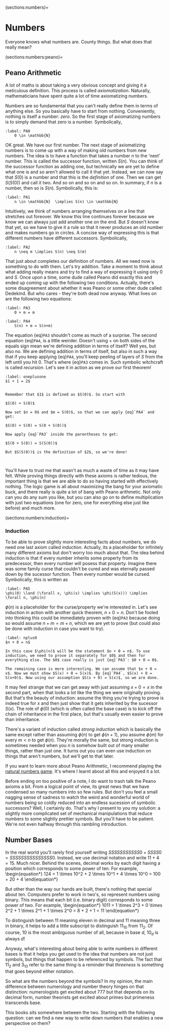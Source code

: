(sections:numbers)=
# Numbers


Everyone knows what numbers are. County things. But what does that really mean?

(sections:numbers:peano)=
## Peano Arithmetic 

A lot of maths is about taking a very obvious concept and giving it a meticulous definition. This process is called *axiomatization*. Naturally, mathematicians have spent quite a lot of time axiomatizing numbers. 

Numbers are so fundamental that you can't really define them in terms of anything else. So you basically have to start from nothing. Conveniently, nothing is itself a number: *zero*. So the first stage of axiomatizing numbers is to simply demand that zero is a number. Symbolically,

```{math}
:label: PA0
    0 \in \mathbb{N} 
```

OK great. We have our first number. The next stage of axiomatizing numbers is to come up with a way of making old numbers from new numbers. The idea is to have a function that takes a number $n$ to the 'next' number. This is called the successor function, written $S(n)$. You can think of the successor function as adding one, but technically we are yet to define what one is and so aren't allowed to call it that yet. Instead, we can now say that $S(0)$ is a number and that this is the *definition* of one. Then we can get $S(S(0))$ and call it two. And so on and so on and so on. In summary, if $n$ is a number, then so is $S(n)$. Symbolically, this is:

```{math}
:label: PA1
    n \in \mathbb{N}  \implies S(n) \in \mathbb{N} 
```



Intuitively, we think of numbers arranging themselves on a line that stretches out foreover. We know this line continues forever because we know we can always just add another one on the end. But $S$ doesn't know that yet, so we have to give it a rule so that it never produces an old number and makes numbers go in circles. A concise way of expressing this is that different numbers have different successors. Symbolically,

```{math}
:label: PA2
    n \neq m \implies S(n) \neq S(m) 
```

That just about completes our definition of numbers. All we need now is something to do with them. Let's try addition. Take a moment to think about what adding really means and try to find a way of expressing it using only $0$ and $S$. Once upon a time, some dude called Peano did exactly this and ended up coming up with the following two conditions. Actually, there's some disagreement about whether it was Peano or some other dude called Dedekind. But who cares - they're both dead now anyway. What lives on are the following two equations:


```{math}
:label: PA3
    0 + m = m 
```


```{math}
:label: PA4
    S(n) + m = S(n+m) 
```

The equation {eq}`PA3` shouldn't come as much of a surprise. The second equation {eq}`PA4`, is a little weirder. Doesn't using $+$ on both sides of the equals sign mean we're defining addition in terms of itself? Well yes, but also no. We are defining addition in terms of itself, but also in such a way that if you keep applying {eq}`PA4`, you'll keep peeling of layers of $S$ from the left until you hit $0$. That's where {eq}`PA3` comes in. Such symbolic witchcraft is called *recursion*. Let's see it in action as we prove our first theorem!

````{prf:theorem} 
:label: oneplusone
$1 + 1 = 2$
````

````{prf:proof} (Baby's First Theorem)

Remember that $1$ is defined as $S(0)$. So start with 

$S(0) + S(0)$

Now set $n = 0$ and $m = S(0)$, so that we can apply {eq}`PA4` and get: 

$S(0) + S(0) = S(0 + S(0))$

Now apply {eq}`PA3` inside the parentheses to get: 

$S(0 + S(0)) = S(S(0))$

But $S(S(0))$ is the definition of $2$, so we're done!

    
````


You'll have to trust me that wasn't as much a waste of time as it may have felt. While proving things directly with these axioms is rather tedious, the important thing is that we are able to do so having started with effectively nothing. The logic game is all about maximizing the bang for your axiomatic buck, and there really is quite a lot of bang with Peano arithmetic. Not only can you do any sum you like, but you can also go on to define multiplication with just two equations (one for zero, one for everything else just like before) and much more. 

(sections:numbers:induction)=
### Induction

To be able to prove slightly more interesting facts about numbers, we do need one last axiom called *induction*. Actually, its a placeholder for infinitely many different axioms but don't worry too much about that. The idea behind induction is that if every number inherits some property from its predecessor, then every number will posess that property. Imagine there was some family curse that couldn't be cured and was eternally passed down by the sucessor function. Then every number would be cursed. Symbolically, this is written as 

```{math}
:label: PA5
\phi(0) \land (\forall x, \phi(x) \implies \phi(S(x))) \implies \forall n, \phi(n) 
```

$\phi(n)$ is a placeholder for the curse/property we're interested in. Let's see induction in action with another quick theorem, $n + 0 = n$. Don't be fooled into thinking this could be immediately proven with {eq}`PA3` because doing so would assume $n + m = m + n$, which we are yet to prove (but could also be done with induction in case you want to try).

````{prf:theorem} 
:label: nplus0
$n + 0 = n$
````

````{prf:proof}
In this case $\phi(n)$ will be the statement $n + 0 = n$. To use induction, we need to prove it separately for $0$ and then for everything else. The $0$ case really is just {eq}`PA3`: $0 + 0 = 0$.

The remaining case is more interesting. We can assume that $x + 0 = x$. Now we must show $S(x) + 0 = S(x)$. By {eq}`PA4`, $S(x) + 0 = S(x+0)$. Now using our assumption $S(x + 0) = S(x)$, so we are done.

````

It may feel strange that we can get away with just assuming $x + 0 = x$ in the second part, when that looks a lot like the thing we were originally proving. But that's the beauty of induction: assume the thing you're trying to prove is indeed true for $x$ and then just show that it gets inherited by the sucessor $S(x)$. The role of $\phi(0)$ (which is often called the base case) is to kick off the chain of inheritance in the first place, but that's usually even easier to prove than inheritance. 

There's a variant of induction called *strong induction* which is basically the same except rather than assuming $\phi(n)$ to get $\phi(n+1)$, you assume $\phi(m)$ for every $m < n$ to get $\phi(n)$. They're morally the same, but strong induction is sometimes needed when you $n$ is somehow built out of many smaller things, rather than just one. It turns out you can even use induction on things that aren't numbers, but we'll get to that later.

If you want to learn more about Peano Arithmetic, I recommend playing the [natural numbers game](https://adam.math.hhu.de/#/g/leanprover-community/nng4). It's where I learnt about all this and enjoyed it a lot. 

Before ending on too positive of a note, I do want to trash talk the Peano axioms a bit. From a logical point of view, its great news that we have condensed so many numbers into so few rules. But don't you feel a small nagging sense of sadness to watch the weird and wonderful world of numbers being so coldly reduced into an endless sucession of symbolic successors? Well, I certainly do. That's why I present to you my solution: a slightly more complicated set of mechanical manipulations that reduce numbers to some slightly prettier symbols. But you'll have to be patient. We're not even halfway through this rambling introduction.



## Number Bases

In the real world you'll rarely find yourself writing $SSSSSSSSSSS0 + SSSS0 = SSSSSSSSSSSSSSS0$. Instead, we use decimal notation and write $11 + 4 = 15$. Much nicer. Behind the scenes, decimal works by each digit having a position which corresponds to some power of ten. For example, 
\begin{equation*}
124 = 1 \times 10^2 + 2 \times 10^1 + 4 \times 10^0 = 100 + 20 + 4
\end{equation*}

But other than the way our hands are built, there's nothing that special about ten. Computers prefer to work in two's, so represent numbers using binary. This means that each bit (i.e. binary digit) corresponds to some power of two. For example,
\begin{equation*}
1011 = 1 \times 2^3 + 0 \times 2^2 + 1 \times 2^1 + 1 \times 2^0 = 8 + 2 + 1 = 11
\end{equation*}

To distinguish between $11$ meaning eleven in decimal and $11$ meaning three in binary, it helps to add a little subscript to distinguish $11_{10}$ from $11_2$. Of course, $10$ is the most ambiguous number of all, because in base $d$, $10_d$ is always $d$!

Anyway, what's interesting about being able to write numbers in different bases is that it helps you get used to the idea that numbers are not just symbols, but things that happen to be referenced by symbols. The fact that $11_{2}$ and $3_{10}$ refer to the same thing is a reminder that *threeness* is something that goes beyond either notation. 

So what are the numbers beyond the symbols? In my opinion, the main difference between numerology and number theory hinges on that distinction: numerologists get excited about $777$ but that depends on its decimal form, number theorists get excited about primes but primeness transcends base.

This books sits somewhere between the two. Starting with the following question: can we find a new way to write down numbers that enables a new perspective on them?